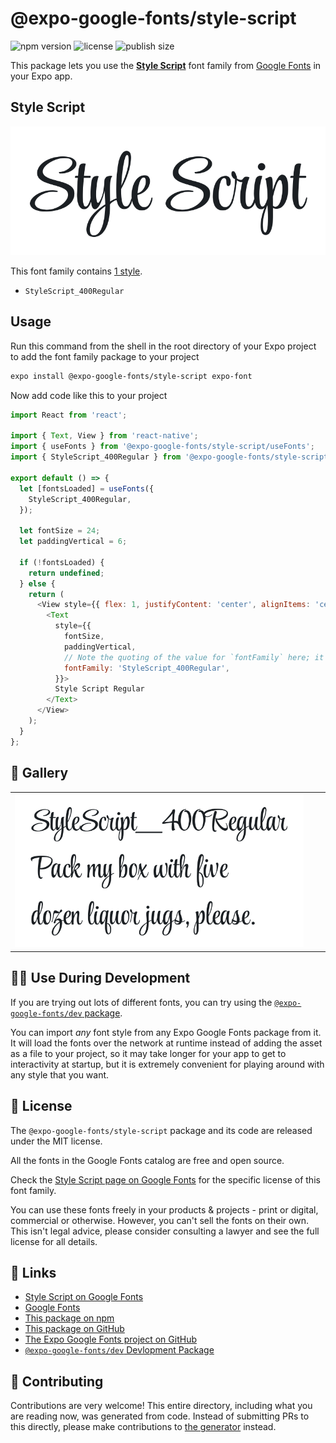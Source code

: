 # @expo-google-fonts/style-script

![npm version](https://flat.badgen.net/npm/v/@expo-google-fonts/style-script)
![license](https://flat.badgen.net/github/license/expo/google-fonts)
![publish size](https://flat.badgen.net/packagephobia/install/@expo-google-fonts/style-script)

This package lets you use the [**Style Script**](https://fonts.google.com/specimen/Style+Script) font family from [Google Fonts](https://fonts.google.com/) in your Expo app.

## Style Script

![Style Script](./font-family.png)

This font family contains [1 style](#-gallery).

- `StyleScript_400Regular`

## Usage

Run this command from the shell in the root directory of your Expo project to add the font family package to your project
```sh
expo install @expo-google-fonts/style-script expo-font
```

Now add code like this to your project
```js
import React from 'react';

import { Text, View } from 'react-native';
import { useFonts } from '@expo-google-fonts/style-script/useFonts';
import { StyleScript_400Regular } from '@expo-google-fonts/style-script/400Regular';

export default () => {
  let [fontsLoaded] = useFonts({
    StyleScript_400Regular,
  });

  let fontSize = 24;
  let paddingVertical = 6;

  if (!fontsLoaded) {
    return undefined;
  } else {
    return (
      <View style={{ flex: 1, justifyContent: 'center', alignItems: 'center' }}>
        <Text
          style={{
            fontSize,
            paddingVertical,
            // Note the quoting of the value for `fontFamily` here; it expects a string!
            fontFamily: 'StyleScript_400Regular',
          }}>
          Style Script Regular
        </Text>
      </View>
    );
  }
};

```

## 🔡 Gallery


||||
|-|-|-|
|![StyleScript_400Regular](./StyleScript_400Regular.ttf.png)||||


## 👩‍💻 Use During Development

If you are trying out lots of different fonts, you can try using the [`@expo-google-fonts/dev` package](https://github.com/expo/google-fonts/tree/master/font-packages/dev#readme).

You can import *any* font style from any Expo Google Fonts package from it. It will load the fonts
over the network at runtime instead of adding the asset as a file to your project, so it may take longer
for your app to get to interactivity at startup, but it is extremely convenient
for playing around with any style that you want.

## 📖 License

The `@expo-google-fonts/style-script` package and its code are released under the MIT license.

All the fonts in the Google Fonts catalog are free and open source.

Check the [Style Script page on Google Fonts](https://fonts.google.com/specimen/Style+Script) for the specific license of this font family.

You can use these fonts freely in your products & projects - print or digital, commercial or otherwise. However, you can't sell the fonts on their own. This isn't legal advice, please consider consulting a lawyer and see the full license for all details.

## 🔗 Links

- [Style Script on Google Fonts](https://fonts.google.com/specimen/Style+Script)
- [Google Fonts](https://fonts.google.com/)
- [This package on npm](https://www.npmjs.com/package/@expo-google-fonts/style-script)
- [This package on GitHub](https://github.com/expo/google-fonts/tree/master/font-packages/style-script)
- [The Expo Google Fonts project on GitHub](https://github.com/expo/google-fonts)
- [`@expo-google-fonts/dev` Devlopment Package](https://github.com/expo/google-fonts/tree/master/font-packages/dev)

## 🤝 Contributing

Contributions are very welcome! This entire directory, including what you are reading now, was generated from code. Instead of submitting PRs to this directly, please make contributions to [the generator](https://github.com/expo/google-fonts/tree/master/packages/generator) instead.
